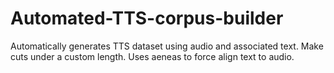 # Automated-TTS-corpus-builder
Automatically generates TTS dataset using audio and associated text. Make cuts under a custom length. Uses aeneas to force align text to audio.
